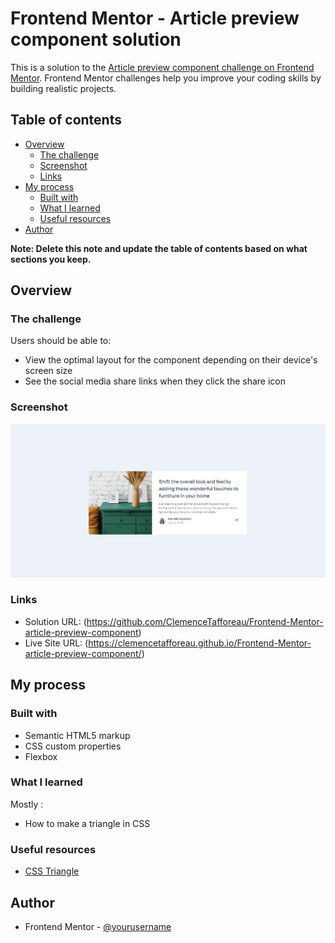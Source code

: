 # Frontend Mentor - Article preview component solution

This is a solution to the [Article preview component challenge on Frontend Mentor](https://www.frontendmentor.io/challenges/article-preview-component-dYBN_pYFT). Frontend Mentor challenges help you improve your coding skills by building realistic projects. 

## Table of contents

- [Overview](#overview)
  - [The challenge](#the-challenge)
  - [Screenshot](#screenshot)
  - [Links](#links)
- [My process](#my-process)
  - [Built with](#built-with)
  - [What I learned](#what-i-learned)
  - [Useful resources](#useful-resources)
- [Author](#author)

**Note: Delete this note and update the table of contents based on what sections you keep.**

## Overview

### The challenge

Users should be able to:

- View the optimal layout for the component depending on their device's screen size
- See the social media share links when they click the share icon

### Screenshot

![](./screenshot.jpg)

### Links

- Solution URL: (https://github.com/ClemenceTafforeau/Frontend-Mentor-article-preview-component)
- Live Site URL: (https://clemencetafforeau.github.io/Frontend-Mentor-article-preview-component/)

## My process

### Built with

- Semantic HTML5 markup
- CSS custom properties
- Flexbox

### What I learned

Mostly : 
- How to make a triangle in CSS

### Useful resources

- [CSS Triangle]([https://www.example.com](https://css-tricks.com/snippets/css/css-triangle/))

## Author

- Frontend Mentor - [@yourusername](https://www.frontendmentor.io/profile/ClemenceTafforeau)
